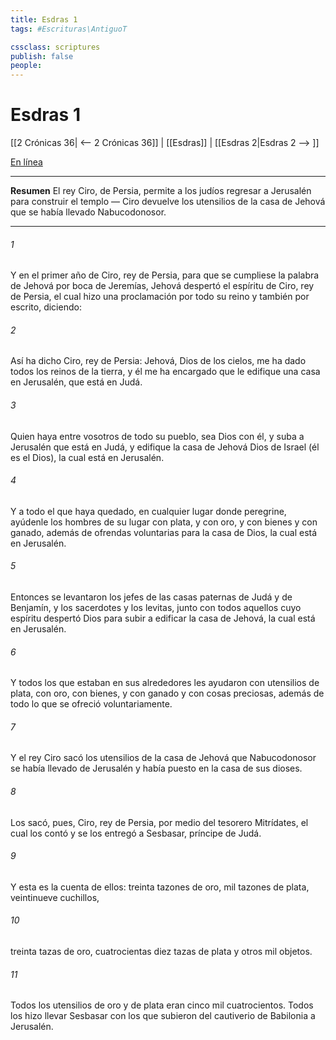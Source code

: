 ```yaml
---
title: Esdras 1
tags: #Escrituras\AntiguoT

cssclass: scriptures
publish: false
people:
---
```


# Esdras 1
[[2 Crónicas 36| <-- 2 Crónicas 36]] | [[Esdras]] | [[Esdras 2|Esdras 2 --> ]]

[En línea](https://churchofjesuschrist.org/study/scriptures/ot/ezra/1?lang=spa)

---
__Resumen__
El rey Ciro, de Persia, permite a los judíos regresar a Jerusalén para construir el templo — Ciro devuelve los utensilios de la casa de Jehová que se había llevado Nabucodonosor.

---
###### 1 
Y en el primer año de Ciro, rey de Persia, para que se cumpliese la palabra de Jehová por boca de Jeremías, Jehová despertó el espíritu de Ciro, rey de Persia, el cual hizo una proclamación por todo su reino y también  por escrito, diciendo:

###### 2 
Así ha dicho Ciro, rey de Persia: Jehová, Dios de los cielos, me ha dado todos los reinos de la tierra, y él me ha encargado que le edifique una casa en Jerusalén, que está en Judá.

###### 3 
Quien haya entre vosotros de todo su pueblo, sea Dios con él, y suba a Jerusalén que está en Judá, y edifique la casa de Jehová Dios de Israel (él es el Dios), la cual está en Jerusalén.

###### 4 
Y a todo el que haya quedado, en cualquier lugar donde peregrine, ayúdenle los hombres de su lugar con plata, y con oro, y con bienes y con ganado, además de ofrendas voluntarias para la casa de Dios, la cual está en Jerusalén.

###### 5 
Entonces se levantaron los jefes de las casas paternas de Judá y de Benjamín, y los sacerdotes y los levitas, junto con todos aquellos cuyo espíritu despertó Dios para subir a edificar la casa de Jehová, la cual está en Jerusalén.

###### 6 
Y todos los que estaban en sus alrededores les ayudaron con utensilios de plata, con oro, con bienes, y con ganado y con cosas preciosas, además de todo lo que se ofreció voluntariamente.

###### 7 
Y el rey Ciro sacó los utensilios de la casa de Jehová que Nabucodonosor se había llevado de Jerusalén y había puesto en la casa de sus dioses.

###### 8 
Los sacó, pues, Ciro, rey de Persia, por medio del tesorero Mitrídates, el cual los contó y se los entregó a Sesbasar, príncipe de Judá.

###### 9 
Y esta es la cuenta de ellos: treinta tazones de oro, mil tazones de plata, veintinueve cuchillos,

###### 10 
treinta tazas de oro, cuatrocientas diez tazas de plata y otros mil objetos.

###### 11 
Todos los utensilios de oro y de plata eran cinco mil cuatrocientos. Todos los hizo llevar Sesbasar con los que subieron del cautiverio de Babilonia a Jerusalén.

